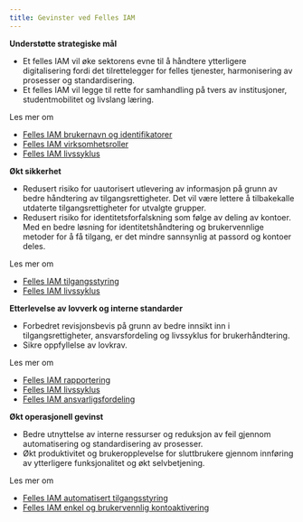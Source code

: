 ```yaml
---
title: Gevinster ved Felles IAM
---
```


**Understøtte strategiske mål**

* Et felles IAM vil øke sektorens evne til å håndtere ytterligere digitalisering fordi det tilrettelegger for
 felles tjenester, harmonisering av prosesser og standardisering.
* Et felles IAM vil legge til rette for samhandling på tvers av institusjoner, studentmobilitet og livslang
læring.

Les mer om
* [Felles IAM brukernavn og identifikatorer](./brukernavn)
* [Felles IAM virksomhetsroller](./virksomhetsroller)
* [Felles IAM livssyklus](./livssyklus)

**Økt sikkerhet**

* Redusert risiko for uautorisert utlevering av informasjon på grunn av bedre håndtering av tilgangsrettigheter. Det vil være lettere  å tilbakekalle utdaterte tilgangsrettigheter for utvalgte grupper.
* Redusert risiko for identitetsforfalskning som følge av deling av kontoer. Med en bedre løsning for identitetshåndtering og brukervennlige metoder for å få tilgang, er det mindre sannsynlig at passord og kontoer deles.

Les mer om
* [Felles IAM tilgangsstyring](./tilgangsstyring)
* [Felles IAM livssyklus](./livssyklus)

**Etterlevelse av lovverk og interne standarder**

* Forbedret revisjonsbevis på grunn av bedre innsikt inn i tilgangsrettigheter, ansvarsfordeling og livssyklus for brukerhåndtering.
* Sikre oppfyllelse av lovkrav.

Les mer om
* [Felles IAM rapportering](./rapportering)
* [Felles IAM livssyklus](./livssyklus)
* [Felles IAM ansvarligsfordeling](./ansvar)

**Økt operasjonell gevinst**

*  Bedre utnyttelse av interne ressurser og reduksjon av feil gjennom automatisering og standardisering av prosesser.
*  Økt produktivitet og brukeropplevelse for sluttbrukere gjennom innføring av ytterligere funksjonalitet og økt selvbetjening.

Les mer om
* [Felles IAM automatisert tilgangsstyring](./tilgangsstyring)
* [Felles IAM enkel og brukervennlig kontoaktivering](./kontoaktivering)
